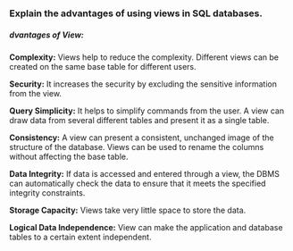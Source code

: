 ### Explain the advantages of using views in SQL databases.

##### dvantages of View:
<b>Complexity:</b> Views help to reduce the complexity. Different views can be created on the same base table for different users.

<b>Security:</b> It increases the security by excluding the sensitive information from the view.

<b>Query Simplicity:</b> It helps to simplify commands from the user. A view can draw data from several different tables and present it as a single table.

<b>Consistency:</b> A view can present a consistent, unchanged image of the structure of the database. Views can be used to rename the columns without affecting the base table.

<b>Data Integrity:</b> If data is accessed and entered through a view, the DBMS can automatically check the data to ensure that it meets the specified integrity constraints.

<b>Storage Capacity:</b> Views take very little space to store the data.

<b>Logical Data Independence:</b> View can make the application and database tables to a certain extent independent.